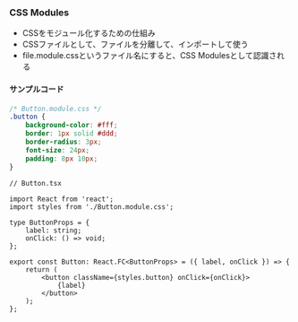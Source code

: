### CSS Modules
- CSSをモジュール化するための仕組み
- CSSファイルとして、ファイルを分離して、インポートして使う
- file.module.cssというファイル名にすると、CSS Modulesとして認識される

#### サンプルコード
```css
/* Button.module.css */
.button {
    background-color: #fff;
    border: 1px solid #ddd;
    border-radius: 3px;
    font-size: 24px;
    padding: 8px 10px;
}
```

```tsx
// Button.tsx

import React from 'react';
import styles from './Button.module.css';

type ButtonProps = {
    label: string;
    onClick: () => void;
};

export const Button: React.FC<ButtonProps> = ({ label, onClick }) => {
    return (
        <button className={styles.button} onClick={onClick}>
            {label}
        </button>
    );
};
```